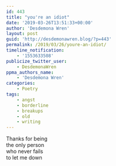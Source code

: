 ```yaml
---
id: 443
title: "you're an idiot"
date: '2019-03-26T13:51:33+00:00'
author: 'Desdemona Wren'
layout: post
guid: 'http://desdemonawren.blog/?p=443'
permalink: /2019/03/26/youre-an-idiot/
timeline_notification:
    - '1553633508'
publicize_twitter_user:
    - DesdemonaWren
ppma_authors_name:
    - 'Desdemona Wren'
categories:
    - Poetry
tags:
    - angst
    - borderline
    - breakups
    - old
    - writing
---
```


Thanks for being  
the only person  
who never fails  
to let me down